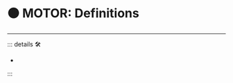 # 🟠 <motor>MOTOR: Definitions</motor>

---

<!-- =================================================== -->
<!-- =================================================== -->
<!-- =================================================== -->
<!-- =================================================== -->
<!-- =================================================== -->
::: details 🛠

-

:::
